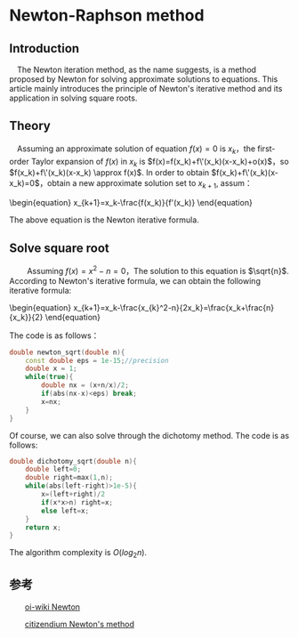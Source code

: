# Newton-Raphson method

## Introduction

&emsp;The Newton iteration method, as the name suggests, is a method proposed by Newton for solving approximate solutions to equations. 
This article mainly introduces the principle of Newton's iterative method and its application in solving square roots.

## Theory

&emsp;Assuming an approximate solution of equation $f(x)=0$ is $x_k$，the first-order Taylor expansion of $f(x)$ in $x_k$ is $f(x)=f(x_k)+f\'(x_k)(x-x_k)+o(x)$，so $f(x_k)+f\'(x_k)(x-x_k) \approx f(x)$.
In order to obtain $f(x_k)+f\'(x_k)(x-x_k)=0$，obtain a new approximate solution set to $x_{k+1}$, assum：

\begin{equation}
	x_{k+1}=x_k-\frac{f(x_k)}{f\'(x_k)}
\end{equation}

The above equation is the Newton iterative formula.

## Solve square root

&emsp;&emsp; Assuming $f(x)=x^2-n=0$，The solution to this equation is $\sqrt{n}$. According to Newton's iterative formula, we can obtain the following iterative formula:

\begin{equation}
	x_{k+1}=x_k-\frac{x_{k}^2-n}{2x_k}=\frac{x_k+\frac{n}{x_k}}{2}
\end{equation}

The code is as follows：

```cpp
double newton_sqrt(double n){
	const double eps = 1e-15;//precision
	double x = 1;
	while(true){
		double nx = (x+n/x)/2;
		if(abs(nx-x)<eps) break;
		x=nx;
	}
}
```

Of course, we can also solve through the dichotomy method. The code is as follows:

```cpp
double dichotomy_sqrt(double n){
	double left=0;
	double right=max(1,n);
	while(abs(left-right)>1e-5){
		x=(left+right)/2
		if(x*x>n) right=x;
		else left=x;
	}
	return x;
}
```
The algorithm complexity is $O(log_{2}n)$.


## 参考

&emsp;&emsp;[oi-wiki Newton](https://oi-wiki.org/math/numerical/newton/)

&emsp;&emsp;[citizendium Newton's method](https://en.citizendium.org/wiki/Newton%27s_method#Convergence_analysis)

